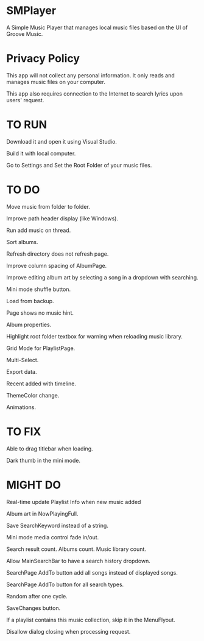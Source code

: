 # SMPlayer
A Simple Music Player that manages local music files based on the UI of Groove Music.

# Privacy Policy
This app will not collect any personal information. It only reads and manages music files on your computer.

This app also requires connection to the Internet to search lyrics upon users' request.

# TO RUN
Download it and open it using Visual Studio.

Build it with local computer.

Go to Settings and Set the Root Folder of your music files.

# TO DO
Move music from folder to folder.

Improve path header display (like Windows).

Run add music on thread.

Sort albums.

Refresh directory does not refresh page.

Improve column spacing of AlbumPage.

Improve editing album art by selecting a song in a dropdown with searching.

Mini mode shuffle button.

Load from backup.

Page shows no music hint.

Album properties.

Highlight root folder textbox for warning when reloading music library.

Grid Mode for PlaylistPage.

Multi-Select.

Export data.

Recent added with timeline.

ThemeColor change.

Animations.

# TO FIX
Able to drag titlebar when loading.

Dark thumb in the mini mode.

# MIGHT DO
Real-time update Playlist Info when new music added

Album art in NowPlayingFull.

Save SearchKeyword instead of a string.

Mini mode media control fade in/out.

Search result count. Albums count. Music library count.

Allow MainSearchBar to have a search history dropdown.

SearchPage AddTo button add all songs instead of displayed songs.

SearchPage AddTo button for all search types.

Random after one cycle.

SaveChanges button.

If a playlist contains this music collection, skip it in the MenuFlyout.

Disallow dialog closing when processing request.